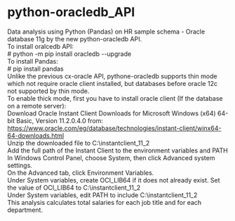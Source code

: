 # python-oracledb_API
Data analysis using Python (Pandas) on HR sample schema - Oracle database 11g by the new python-oracledb API.
<br>To install oralcedb API: 
<br># python -m pip install oracledb --upgrade
<br>To install Pandas:
<br># pip install pandas
<br>Unlike the previous cx-oracle API, pythone-oracledb supports thin mode which not require oracle client installed, but databases before oracle 12c not supported by thin mode.
<br>To enable thick mode, first you have to install oracle client (If the database on a remote server):
<br>Download Oracle Instant Client Downloads for Microsoft Windows (x64) 64-bit Basic, Version 11.2.0.4.0 from: https://www.oracle.com/eg/database/technologies/instant-client/winx64-64-downloads.html
<br>Unzip the downloaded file to C:\instantclient_11_2
<br>Add the full path of the Instant Client to the environment variables and PATH
<br>In Windows Control Panel, choose System, then click Advanced system settings.
<br>On the Advanced tab, click Environment Variables.
<br>Under System variables, create OCI_LIB64 if it does not already exist. Set the value of OCI_LIB64 to C:\instantclient_11_2
<br>Under System variables, edit PATH to include C:\instantclient_11_2
<br>This analysis calculates total salaries for each job title and for each department.
